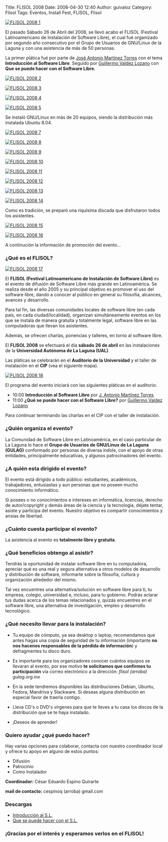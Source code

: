 Title: FLISOL 2008
Date: 2008-04-30 12:40
Author: guivaloz
Category: Flisol
Tags: Eventos, Install Fest, FLISOL, Flisol

[![FLISOL 2008 1]({attach}2008-04-26-flisol/la-caida-de-rive-small.jpg)]({attach}2008-04-26-flisol/la-caida-de-rive.jpg)

El pasado Sábado 26 de Abril del 2008, se llevó acabo el FLISOL (Festival Latinoamericano de Instalación de Software Libre), el cual fué organizado por segundo año consecutivo por el Grupo de Usuarios de GNU/Linux de la Laguna y con una asistencia de más de 50 personas.

La primer plática fué por parte de [José Antonio Martínez Torres](http://www.antoniomtz.org) con el tema __Introducción al Software Libre__. Seguido por [Guillermo Valdez Lozano](http://movimientolibre.com) con __Que se puede hacer con el Software Libre__.

[![FLISOL 2008 2]({attach}2008-04-26-flisol/dsc04704-small.jpg)]({attach}2008-04-26-flisol/dsc04704.jpg)

[![FLISOL 2008 3]({attach}2008-04-26-flisol/dsc04709-small.jpg)]({attach}2008-04-26-flisol/dsc04709.jpg)

[![FLISOL 2008 4]({attach}2008-04-26-flisol/rive_01-small.jpg)]({attach}2008-04-26-flisol/rive_01.jpg)

[![FLISOL 2008 5]({attach}2008-04-26-flisol/dsc04712-small.jpg)]({attach}2008-04-26-flisol/dsc04712.jpg)

Se instaló GNU/Linux en más de 20 equipos, siendo la distribución más instalada Ubuntu 8.04.

[![FLISOL 2008 7]({attach}2008-04-26-flisol/dsc04714-small.jpg)]({attach}2008-04-26-flisol/dsc04714.jpg)

[![FLISOL 2008 8]({attach}2008-04-26-flisol/dsc04715-small.jpg)]({attach}2008-04-26-flisol/dsc04715.jpg)

[![FLISOL 2008 9]({attach}2008-04-26-flisol/dsc04719-small.jpg)]({attach}2008-04-26-flisol/dsc04719.jpg)

[![FLISOL 2008 10]({attach}2008-04-26-flisol/dsc04720-small.jpg)]({attach}2008-04-26-flisol/dsc04720.jpg)

[![FLISOL 2008 11]({attach}2008-04-26-flisol/dsc04721-small.jpg)]({attach}2008-04-26-flisol/dsc04721.jpg)

[![FLISOL 2008 12]({attach}2008-04-26-flisol/dsc04722-small.jpg)]({attach}2008-04-26-flisol/dsc04722.jpg)

[![FLISOL 2008 13]({attach}2008-04-26-flisol/gndx_01-small.jpg)]({attach}2008-04-26-flisol/gndx_01.jpg)

[![FLISOL 2008 14]({attach}2008-04-26-flisol/gndx_02-small.jpg)]({attach}2008-04-26-flisol/gndx_02.jpg)

Como es tradición, se preparó una riquísima discada que disfrutaron todos los asistentes.

[![FLISOL 2008 15]({attach}2008-04-26-flisol/rive_02-small.jpg)]({attach}2008-04-26-flisol/rive_02.jpg)

[![FLISOL 2008 16]({attach}2008-04-26-flisol/dsc04716-small.jpg)]({attach}2008-04-26-flisol/dsc04716.jpg)

<!-- break -->

A continución la información de promoción del evento...

### ¿Qué es el FLISOL?

[![FLISOL 2008 17]({attach}2008-04-26-flisol/poster-flisol-2008-small.jpg)]({attach}2008-04-26-flisol/poster-flisol-2008.jpg)

El __FLISOL (Festival Latinoamericano de Instalación de Software Libre)__ es el evento de difusión de Software Libre más grande en Latinoamérica. Se realiza desde el año 2005 y su principal objetivo es promover el uso del software libre, dando a conocer al público en general su filosofía, alcances, avances y desarrollo.

Para tal fin, las diversas comunidades locales de software libre (en cada país, en cada ciudad/localidad), organizan simultáneamente eventos en los que se instala de manera gratuita y totalmente legal, software libre en las computadoras que llevan los asistentes.

Además, se ofrecen charlas, ponencias y talleres, en torno al software libre.

El __FLISOL 2008__ se efectuará el día __sábado 26 de abril__ en las instalaciones de la __Universidad Autónoma de La Laguna (UAL)__.

Las pláticas se celebrarán en el __Auditorio de la Universidad__ y el taller de instalación en el __CIP__ (vea el siguiente mapa).

[![FLISOL 2008 18]({attach}2008-04-26-flisol/plano-ual.jpg)]({attach}2008-04-26-flisol/plano-ual.jpg)

El programa del evento iniciará con las siguientes pláticas en el auditorio:

* 10:00 __Introducción al Software Libre__ por [J. Antonio Martínez Torres](http://www.antoniomtz.org)
* 11:00 __¿Qué se puede hacer con el Software Libre?__ por [Guillermo Valdez Lozano](http://movimientolibre.com)

Para continuar terminando las charlas en el CIP con el taller de instalación.

### ¿Quién organiza el evento?

La Comunidad de Software Libre en Latinoamérica, en el caso particular de La Laguna lo hace el __Grupo de Usuarios de GNU/Linux de La Laguna (GULAG)__ conformado por personas de diversa índole, con el apoyo de otras entidades, principalmente educativas, y algunos patrocinadores del evento.

### ¿A quién esta dirigido el evento?

El evento está dirigido a todo público: estudiantes, académicos, trabajadores, entusiastas y aun personas que no poseen mucho conocimiento informático.

Si posees o no conocimientos e intereses en informática, licencias, derecho de autor/copyright y demás áreas de la ciencia y la tecnología, déjate tentar, asiste y participa del evento. Nuestro objetivo es compartir conocimientos y ansias de libertad.

### ¿Cuánto cuesta participar el evento?

La asistencia al evento es __totalmente libre y gratuita__.

### ¿Qué beneficios obtengo al asistir?

Tendrás la oportunidad de instalar software libre en tu computadora, apreciar qué es una real y segura alternativa a otros modelos de desarrollo y distribución de software, informarte sobre la filosofía, cultura y organización alrededor del mismo.

Tal vez encuentres una alternativa/solución en software libre para ti, tu empresa, colegio, universidad e, incluso, para tu gobierno. Podrás aclarar tus dudas acerca de los temas relacionados y, quizás encuentres en el software libre, una alternativa de investigación, empleo y desarrollo tecnológico.

### ¿Qué necesito llevar para la instalación?

* Tu equipo de cómputo, ya sea desktop o laptop, recomendamos que antes hagas una copia de seguridad de tu información (importante __no nos hacenos responsables de la pérdida de información__) y defragmentes tu disco duro.

* Es importante para los organizadores conocer cuántos equipos se llevaran al evento, por ese motivo __te solicitamos que confirmes tu participación__ vía correo electrónico a la dirección: _flisol (arroba) gulag.org.mx_

* En la sede tendremos disponibles las distribuciones Debian, Ubuntu, Fedora, Mandriva y Slackware. Si deseas alguna distribución en especial favor de traerla contigo.

* Lleva CD's o DVD's vírgenes para que te lleves a tu casa los discos de la distribución que se te haya instalado.

* ¡Deseos de aprender!

### Quiero ayudar ¿qué puedo hacer?

Hay varias opciones para colaborar, contacta con nuestro coordinador local y ofrece tu apoyo en alguno de estos puntos:

* Difusión
* Patrocinio
* Como Instalador

__Coordinador:__ César Eduardo Espino Quirarte

__mail de contacto:__ cespinoq (arroba) gmail.com

### Descargas

* [Introducción al S.L.](2008-04-26-flisol/introduccion-al-software-libre.pdf)
* [Que se puede hacer con el S.L.](2008-04-26-flisol/que-se-puede-hacer-con-sl.pdf)

### ¡Gracias por el interés y esperamos verlos en el FLISOL!

